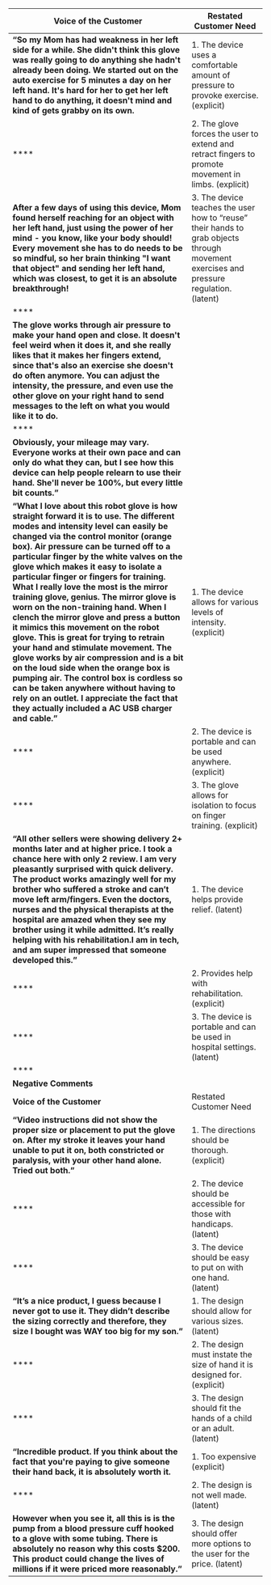  **Voice of the Customer**                                                                                                                                                                                                                                                                                                                                                                                                                                                                                                                                                                                                                                                                                                                                                                                                                                                                                                                | **Restated Customer Need**                                                                                                                 
------------------------------------------------------------------------------------------------------------------------------------------------------------------------------------------------------------------------------------------------------------------------------------------------------------------------------------------------------------------------------------------------------------------------------------------------------------------------------------------------------------------------------------------------------------------------------------------------------------------------------------------------------------------------------------------------------------------------------------------------------------------------------------------------------------------------------------------------------------------------------------------------------------------------------------------|--------------------------------------------------------------------------------------------------------------------------------------------
 **“So my Mom has had weakness in her left side for a while\. She didn't think this glove was really going to do anything she hadn't already been doing\. We started out on the auto exercise for 5 minutes a day on her left hand\. It's hard for her to get her left hand to do anything, it doesn't mind and kind of gets grabby on its own\.**                                                                                                                                                                                                                                                                                                                                                                                                                                                                                                                                                                                        | 1\. The device uses a comfortable amount of pressure to provoke exercise\. \(explicit\)                                                    
 ****                                                                                                                                                                                                                                                                                                                                                                                                                                                                                                                                                                                                                                                                                                                                                                                                                                                                                                                                     | 2\. The glove forces the user to extend and retract fingers to promote movement in limbs\. \(explicit\)                                    
 **After a few days of using this device, Mom found herself reaching for an object with her left hand, just using the power of her mind \- you know, like your body should\! Every movement she has to do needs to be so mindful, so her brain thinking "I want that object" and sending her left hand, which was closest, to get it is an absolute breakthrough\!**                                                                                                                                                                                                                                                                                                                                                                                                                                                                                                                                                                      | 3\. The device teaches the user how to “reuse” their hands to grab objects through movement exercises and pressure regulation\. \(latent\) 
 ****                                                                                                                                                                                                                                                                                                                                                                                                                                                                                                                                                                                                                                                                                                                                                                                                                                                                                                                                     |                                                                                                                                            
 **The glove works through air pressure to make your hand open and close\. It doesn't feel weird when it does it, and she really likes that it makes her fingers extend, since that's also an exercise she doesn't do often anymore\. You can adjust the intensity, the pressure, and even use the other glove on your right hand to send messages to the left on what you would like it to do\.**                                                                                                                                                                                                                                                                                                                                                                                                                                                                                                                                        |                                                                                                                                            
 ****                                                                                                                                                                                                                                                                                                                                                                                                                                                                                                                                                                                                                                                                                                                                                                                                                                                                                                                                     |                                                                                                                                            
 **Obviously, your mileage may vary\. Everyone works at their own pace and can only do what they can, but I see how this device can help people relearn to use their hand\. She'll never be 100%, but every little bit counts\.”**                                                                                                                                                                                                                                                                                                                                                                                                                                                                                                                                                                                                                                                                                                        |                                                                                                                                            
 **“What I love about this robot glove is how straight forward it is to use\. The different modes and intensity level can easily be changed via the control monitor \(orange box\)\. Air pressure can be turned off to a particular finger by the white valves on the glove which makes it easy to isolate a particular finger or fingers for training\. What I really love the most is the mirror training glove, genius\. The mirror glove is worn on the non\-training hand\. When I clench the mirror glove and press a button it mimics this movement on the robot glove\. This is great for trying to retrain your hand and stimulate movement\. The glove works by air compression and is a bit on the loud side when the orange box is pumping air\. The control box is cordless so can be taken anywhere without having to rely on an outlet\. I appreciate the fact that they actually included a AC USB charger and cable\.”** | 1\. The device allows for various levels of intensity\. \(explicit\)                                                                       
 ****                                                                                                                                                                                                                                                                                                                                                                                                                                                                                                                                                                                                                                                                                                                                                                                                                                                                                                                                     | 2\. The device is portable and can be used anywhere\. \(explicit\)                                                                         
 ****                                                                                                                                                                                                                                                                                                                                                                                                                                                                                                                                                                                                                                                                                                                                                                                                                                                                                                                                     | 3\. The glove allows for isolation to focus on finger training\. \(explicit\)                                                              
 **“All other sellers were showing delivery 2\+ months later and at higher price\. I took a chance here with only 2 review\. I am very pleasantly surprised with quick delivery\. The product works amazingly well for my brother who suffered a stroke and can’t move left arm/fingers\. Even the doctors, nurses and the physical therapists at the hospital are amazed when they see my brother using it while admitted\. It’s really helping with his rehabilitation\.I am in tech, and am super impressed that someone developed this\.”**                                                                                                                                                                                                                                                                                                                                                                                           | 1\. The device helps provide relief\. \(latent\)                                                                                           
 ****                                                                                                                                                                                                                                                                                                                                                                                                                                                                                                                                                                                                                                                                                                                                                                                                                                                                                                                                     | 2\. Provides help with rehabilitation\. \(explicit\)                                                                                       
 ****                                                                                                                                                                                                                                                                                                                                                                                                                                                                                                                                                                                                                                                                                                                                                                                                                                                                                                                                     | 3\. The device is portable and can be used in hospital settings\. \(latent\)                                                               
 ****                                                                                                                                                                                                                                                                                                                                                                                                                                                                                                                                                                                                                                                                                                                                                                                                                                                                                                                                     |                                                                                                                                            
 **Negative Comments**                                                                                                                                                                                                                                                                                                                                                                                                                                                                                                                                                                                                                                                                                                                                                                                                                                                                                                                    |                                                                                                                                            
 **Voice of the Customer**                                                                                                                                                                                                                                                                                                                                                                                                                                                                                                                                                                                                                                                                                                                                                                                                                                                                                                                | Restated Customer Need                                                                                                                     
 **“Video instructions did not show the proper size or placement to put the glove on\. After my stroke it leaves your hand unable to put it on, both constricted or paralysis, with your other hand alone\. Tried out both\.”**                                                                                                                                                                                                                                                                                                                                                                                                                                                                                                                                                                                                                                                                                                           | 1\. The directions should be thorough\. \(explicit\)                                                                                       
 ****                                                                                                                                                                                                                                                                                                                                                                                                                                                                                                                                                                                                                                                                                                                                                                                                                                                                                                                                     | 2\. The device should be accessible for those with handicaps\. \(latent\)                                                                  
 ****                                                                                                                                                                                                                                                                                                                                                                                                                                                                                                                                                                                                                                                                                                                                                                                                                                                                                                                                     | 3\. The device should be easy to put on with one hand\. \(latent\)                                                                         
 **“It’s a nice product, I guess because I never got to use it\. They didn’t describe the sizing correctly and therefore, they size I bought was WAY too big for my son\.”**                                                                                                                                                                                                                                                                                                                                                                                                                                                                                                                                                                                                                                                                                                                                                              | 1\. The design should allow for various sizes\. \(latent\)                                                                                 
 ****                                                                                                                                                                                                                                                                                                                                                                                                                                                                                                                                                                                                                                                                                                                                                                                                                                                                                                                                     | 2\. The design must instate the size of hand it is designed for\. \(explicit\)                                                             
 ****                                                                                                                                                                                                                                                                                                                                                                                                                                                                                                                                                                                                                                                                                                                                                                                                                                                                                                                                     | 3\. The design should fit the hands of a child or an adult\. \(latent\)                                                                    
 **“Incredible product\. If you think about the fact that you're paying to give someone their hand back, it is absolutely worth it\.**                                                                                                                                                                                                                                                                                                                                                                                                                                                                                                                                                                                                                                                                                                                                                                                                    | 1\. Too expensive \(explicit\)                                                                                                             
 ****                                                                                                                                                                                                                                                                                                                                                                                                                                                                                                                                                                                                                                                                                                                                                                                                                                                                                                                                     | 2\. The design is not well made\. \(latent\)                                                                                               
 **However when you see it, all this is is the pump from a blood pressure cuff hooked to a glove with some tubing\. There is absolutely no reason why this costs $200\. This product could change the lives of millions if it were priced more reasonably\.”**                                                                                                                                                                                                                                                                                                                                                                                                                                                                                                                                                                                                                                                                            | 3\. The design should offer more options to the user for the price\. \(latent\)                                                            


